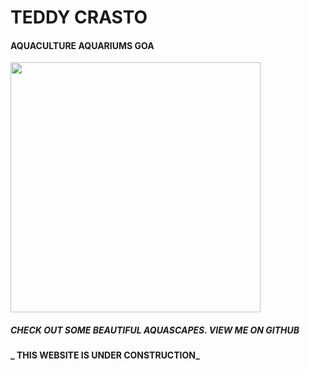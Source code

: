 # TEDDY CRASTO


#### AQUACULTURE AQUARIUMS GOA


<img src="http://wallpapercave.com/wp/yxedRFW.jpg" width="400">


##### CHECK OUT SOME BEAUTIFUL AQUASCAPES. VIEW ME ON GITHUB


**_ THIS WEBSITE IS UNDER CONSTRUCTION_**


